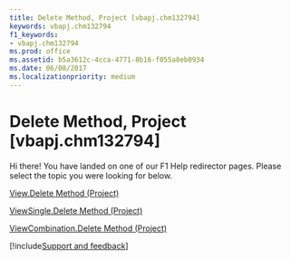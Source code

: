 ```yaml
---
title: Delete Method, Project [vbapj.chm132794]
keywords: vbapj.chm132794
f1_keywords:
- vbapj.chm132794
ms.prod: office
ms.assetid: b5a3612c-4cca-4771-8b16-f055a8eb0934
ms.date: 06/08/2017
ms.localizationpriority: medium
---
```



# Delete Method, Project [vbapj.chm132794]

Hi there! You have landed on one of our F1 Help redirector pages. Please select the topic you were looking for below.

[View.Delete Method (Project)](https://msdn.microsoft.com/library/fe255f80-95cb-2ce7-ef52-510203d41962%28Office.15%29.aspx)

[ViewSingle.Delete Method (Project)](https://msdn.microsoft.com/library/a062d8b9-b68c-deff-9e26-b7f25fa8d829%28Office.15%29.aspx)

[ViewCombination.Delete Method (Project)](https://msdn.microsoft.com/library/ae00027a-684a-907f-1555-c128e2b88a23%28Office.15%29.aspx)

[!include[Support and feedback](~/includes/feedback-boilerplate.md)]